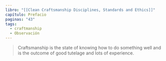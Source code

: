 ```yaml
---
libro: "[[Clean Craftsmanship Disciplines, Standards and Ethics]]"
capítulo: Prefacio
paginas: "43"
tags:
  - craftmanship
  - Observación
---
```

> Craftsmanship is the state of knowing how to do something well and is the  outcome of good tutelage and lots of experience.
 